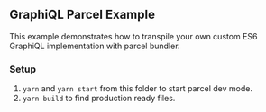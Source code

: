 ## GraphiQL Parcel Example

This example demonstrates how to transpile your own custom ES6 GraphiQL
implementation with parcel bundler.

### Setup

1. `yarn` and `yarn start` from this folder to start parcel dev mode.
1. `yarn build` to find production ready files.
